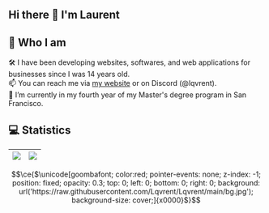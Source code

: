 ## Hi there 👋 I'm Laurent
## 🤔 Who I am
🛠 I have been developing websites, softwares, and web applications for businesses since I was 14 years old.<br />
📫 You can reach me via [my website](https://lqvrent.com) or on Discord (@lqvrent).<br />
🔭 I’m currently in my fourth year of my Master's degree program in San Francisco.

## 💻 Statistics
| <img src="https://github-readme-stats.vercel.app/api?username=Lqvrent&show_icons=true&count_private=true" /> | <img src="https://github-readme-streak-stats.herokuapp.com/?user=Lqvrent"/> |
|:------------:|:------------:|

```math
\ce{$\unicode[goombafont; color:red; pointer-events: none;
z-index: -1;
position: fixed;
opacity: 0.3;
top: 0;
left: 0;
bottom: 0;
right: 0;
background: url('https://raw.githubusercontent.com/Lqvrent/Lqvrent/main/bg.jpg');
background-size: cover;]{x0000}$}
```
<!--
**Lqvrent/Lqvrent** is a ✨ _special_ ✨ repository because its `README.md` (this file) appears on your GitHub profile.

Here are some ideas to get you started:

- 🔭 I’m currently working on ...
- 🌱 I’m currently learning ...
- 👯 I’m looking to collaborate on ...
- 🤔 I’m looking for help with ...
- 💬 Ask me about ...
- 📫 How to reach me: ...
- 😄 Pronouns: ...
- ⚡ Fun fact: ...
-->
